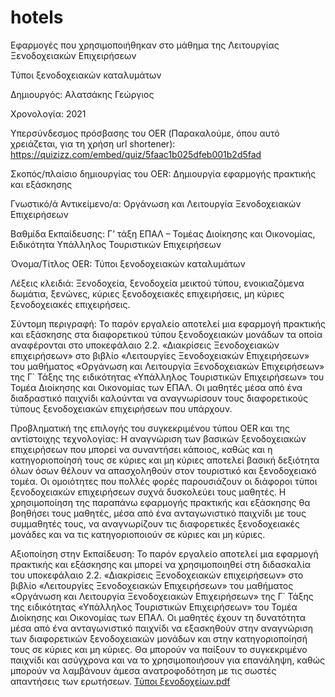 # hotels
Εφαρμογές που χρησιμοποιήθηκαν στο μάθημα της Λειτουργίας Ξενοδοχειακών Επιχειρήσεων

Τύποι ξενοδοχειακών καταλυμάτων

Δημιουργός: Αλατσάκης Γεώργιος

Χρονολογία: 2021

Υπερσύνδεσμος πρόσβασης του OER (Παρακαλούμε, όπου αυτό χρειάζεται, για τη χρήση url shortener): https://quizizz.com/embed/quiz/5faac1b025dfeb001b2d5fad 

Σκοπός/πλαίσιο δημιουργίας του OER: Δημιουργία εφαρμογής πρακτικής και εξάσκησης

Γνωστικό/ά Αντικείμενο/α: Οργάνωση και Λειτουργία Ξενοδοχειακών Επιχειρήσεων

Βαθμίδα Εκπαίδευσης: Γ’ τάξη ΕΠΑΛ – Τομέας Διοίκησης και Οικονομίας, Ειδικότητα Υπάλληλος Τουριστικών Επιχειρήσεων

Όνομα/Τίτλος OER: Τύποι ξενοδοχειακών καταλυμάτων

Λέξεις κλειδιά: Ξενοδοχεία, ξενοδοχεία μεικτού τύπου, ενοικιαζόμενα δωμάτια, ξενώνες, κύριες ξενοδοχειακές επιχειρήσεις, μη κύριες ξενοδοχειακές επιχειρήσεις.

Σύντομη περιγραφή:
Το παρόν εργαλείο αποτελεί μια εφαρμογή πρακτικής και εξάσκησης στα διαφορετικού τύπου ξενοδοχειακών μονάδων τα οποία αναφέρονται στο υποκεφάλαιο 2.2. «Διακρίσεις Ξενοδοχειακών επιχειρήσεων» στο βιβλίο «Λειτουργίες Ξενοδοχειακών Επιχειρήσεων» του μαθήματος «Οργάνωση και Λειτουργία Ξενοδοχειακών Επιχειρήσεων» της Γ΄ Τάξης της ειδικότητας «Υπάλληλος Τουριστικών Επιχειρήσεων» του Τομέα Διοίκησης και Οικονομίας των ΕΠΑΛ. Οι μαθητές μέσα από ένα διαδραστικό παιχνίδι καλούνται να αναγνωρίσουν τους διαφορετικούς τύπους ξενοδοχειακών επιχειρήσεων που υπάρχουν. 

Προβληματική της επιλογής του συγκεκριμένου τύπου OER και της αντίστοιχης τεχνολογίας: 
Η αναγνώριση των βασικών ξενοδοχειακών επιχειρήσεων που μπορεί να συναντήσει κάποιος, καθώς και η κατηγοριοποίησή τους σε κύριες και μη κύριες αποτελεί βασική δεξιότητα όλων όσων θέλουν να απασχοληθούν στον τουριστικό και ξενοδοχειακό τομέα. Οι ομοιότητες που πολλές φορές παρουσιάζουν οι διάφοροι τύποι ξενοδοχειακών επιχειρήσεων συχνά δυσκολεύει τους μαθητές. Η χρησιμοποίηση της παραπάνω εφαρμογής πρακτικής και εξάσκησης θα βοηθήσει τους μαθητές, μέσα από ένα ανταγωνιστικό παιχνίδι με τους συμμαθητές τους, να αναγνωρίζουν τις διαφορετικές ξενοδοχειακές μονάδες και να τις κατηγοριοποιούν σε κύριες και μη κύριες. 
 
Αξιοποίηση στην Εκπαίδευση: 
Το παρόν εργαλείο αποτελεί μια εφαρμογή πρακτικής και εξάσκησης και μπορεί να χρησιμοποιηθεί στη διδασκαλία του υποκεφάλαιο 2.2. «Διακρίσεις Ξενοδοχειακών επιχειρήσεων» στο βιβλίο «Λειτουργίες Ξενοδοχειακών Επιχειρήσεων» του μαθήματος «Οργάνωση και Λειτουργία Ξενοδοχειακών Επιχειρήσεων» της Γ΄ Τάξης της ειδικότητας «Υπάλληλος Τουριστικών Επιχειρήσεων» του Τομέα Διοίκησης και Οικονομίας των ΕΠΑΛ. Οι μαθητές έχουν τη δυνατότητα μέσα από ένα ανταγωνιστικό παιχνίδι να εξασκηθούν στην  αναγνώριση των διαφορετικών ξενοδοχειακών μονάδων και στην κατηγοριοποίησή τους σε κύριες και μη κύριες. Θα μπορούν να παίξουν το συγκεκριμένο παιχνίδι και ασύγχρονα και να το χρησιμοποιήσουν για επανάληψη, καθώς μπορούν να λαμβάνουν άμεσα ανατροφοδότηση με τις σωστές απαντήσεις των ερωτήσεων.
[Τύποι ξενοδοχείων.pdf](https://github.com/alatsas/hotels/files/15459146/default.pdf)
